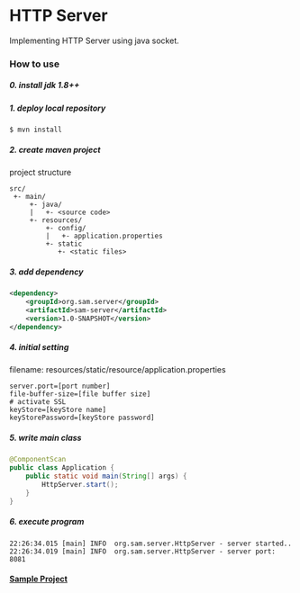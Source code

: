 # HTTP Server
Implementing HTTP Server using java socket.

### How to use
##### 0. install jdk 1.8++
##### 1. deploy local repository
~~~
$ mvn install
~~~
##### 2. create maven project
project structure
~~~
src/
 +- main/
     +- java/
     |   +- <source code>
     +- resources/
         +- config/
         |   +- application.properties
         +- static
            +- <static files>
~~~
##### 3. add dependency
~~~xml
<dependency>
    <groupId>org.sam.server</groupId>
    <artifactId>sam-server</artifactId>
    <version>1.0-SNAPSHOT</version>
</dependency>
~~~
##### 4. initial setting
filename: resources/static/resource/application.properties
~~~properties
server.port=[port number]
file-buffer-size=[file buffer size]
# activate SSL
keyStore=[keyStore name]
keyStorePassword=[keyStore password]
~~~
##### 5. write main class
~~~java
@ComponentScan
public class Application {
    public static void main(String[] args) {
        HttpServer.start();
    }
}
~~~

##### 6. execute program
~~~
22:26:34.015 [main] INFO  org.sam.server.HttpServer - server started..
22:26:34.019 [main] INFO  org.sam.server.HttpServer - server port: 8081
~~~

#### [Sample Project](https://github.com/hypernova1/Java-Http-Server-Sample)


